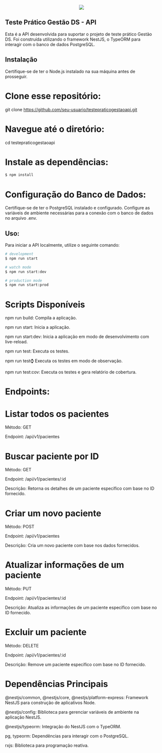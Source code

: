 <p align="center">
    <img src="https://www.gestaods.com.br/wp-content/uploads/2022/06/logo_login.png"></img>
</p>


## Teste Prático Gestão DS - API

Esta é a API desenvolvida para suportar o projeto de teste prático Gestão DS. Foi construída utilizando o framework NestJS, o TypeORM para interagir com o banco de dados PostgreSQL.

## Instalação

Certifique-se de ter o Node.js instalado na sua máquina antes de prosseguir.

# Clone esse repositório: 

git clone https://github.com/seu-usuario/testepraticogestaoapi.git

# Navegue até o diretório:

cd testepraticogestaoapi

# Instale as dependências:

```bash
$ npm install
```
# Configuração do Banco de Dados:

Certifique-se de ter o PostgreSQL instalado e configurado. Configure as variáveis de ambiente necessárias para a conexão com o banco de dados no arquivo .env.

## Uso:

Para iniciar a API localmente, utilize o seguinte comando:

```bash
# development
$ npm run start

# watch mode
$ npm run start:dev

# production mode
$ npm run start:prod
```
# Scripts Disponíveis

npm run build: Compila a aplicação.

npm run start: Inicia a aplicação.

npm run start:dev: Inicia a aplicação em modo de desenvolvimento com live-reload.

npm run test: Executa os testes.

npm run test:watch: Executa os testes em modo de observação.

npm run test:cov: Executa os testes e gera relatório de cobertura.

# Endpoints:

# Listar todos os pacientes

Método: GET

Endpoint: /api/v1/pacientes

# Buscar paciente por ID

Método: GET

Endpoint: /api/v1/pacientes/:id

Descrição: Retorna os detalhes de um paciente específico com base no ID fornecido.

# Criar um novo paciente

Método: POST

Endpoint: /api/v1/pacientes

Descrição: Cria um novo paciente com base nos dados fornecidos.

# Atualizar informações de um paciente

Método: PUT

Endpoint: /api/v1/pacientes/:id

Descrição: Atualiza as informações de um paciente específico com base no ID fornecido.

# Excluir um paciente

Método: DELETE

Endpoint: /api/v1/pacientes/:id

Descrição: Remove um paciente específico com base no ID fornecido.

# Dependências Principais

@nestjs/common, @nestjs/core, @nestjs/platform-express: Framework NestJS para construção de aplicativos Node.

@nestjs/config: Biblioteca para gerenciar variáveis de ambiente na aplicação NestJS.

@nestjs/typeorm: Integração do NestJS com o TypeORM.

pg, typeorm: Dependências para interagir com o PostgreSQL.

rxjs: Biblioteca para programação reativa.
